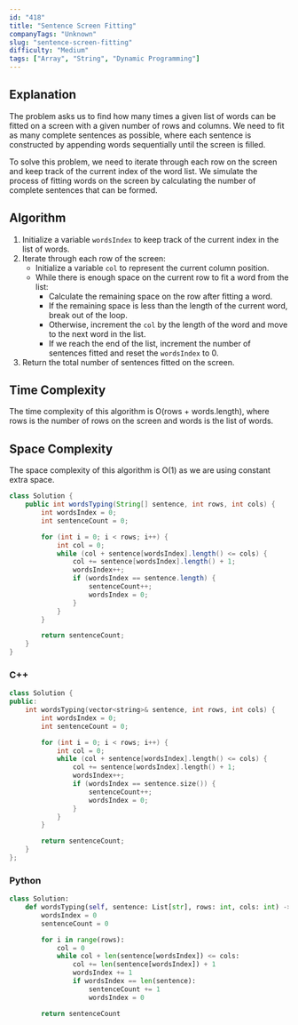 ```yaml
---
id: "418"
title: "Sentence Screen Fitting"
companyTags: "Unknown"
slug: "sentence-screen-fitting"
difficulty: "Medium"
tags: ["Array", "String", "Dynamic Programming"]
---
```


## Explanation

The problem asks us to find how many times a given list of words can be fitted on a screen with a given number of rows and columns. We need to fit as many complete sentences as possible, where each sentence is constructed by appending words sequentially until the screen is filled.

To solve this problem, we need to iterate through each row on the screen and keep track of the current index of the word list. We simulate the process of fitting words on the screen by calculating the number of complete sentences that can be formed.

## Algorithm

1. Initialize a variable `wordsIndex` to keep track of the current index in the list of words.
2. Iterate through each row of the screen:
   - Initialize a variable `col` to represent the current column position.
   - While there is enough space on the current row to fit a word from the list:
     - Calculate the remaining space on the row after fitting a word.
     - If the remaining space is less than the length of the current word, break out of the loop.
     - Otherwise, increment the `col` by the length of the word and move to the next word in the list.
     - If we reach the end of the list, increment the number of sentences fitted and reset the `wordsIndex` to 0.
3. Return the total number of sentences fitted on the screen.

## Time Complexity
The time complexity of this algorithm is O(rows + words.length), where rows is the number of rows on the screen and words is the list of words.

## Space Complexity
The space complexity of this algorithm is O(1) as we are using constant extra space.
```java
class Solution {
    public int wordsTyping(String[] sentence, int rows, int cols) {
        int wordsIndex = 0;
        int sentenceCount = 0;

        for (int i = 0; i < rows; i++) {
            int col = 0;
            while (col + sentence[wordsIndex].length() <= cols) {
                col += sentence[wordsIndex].length() + 1;
                wordsIndex++;
                if (wordsIndex == sentence.length) {
                    sentenceCount++;
                    wordsIndex = 0;
                }
            }
        }

        return sentenceCount;
    }
}
```

### C++
```cpp
class Solution {
public:
    int wordsTyping(vector<string>& sentence, int rows, int cols) {
        int wordsIndex = 0;
        int sentenceCount = 0;

        for (int i = 0; i < rows; i++) {
            int col = 0;
            while (col + sentence[wordsIndex].length() <= cols) {
                col += sentence[wordsIndex].length() + 1;
                wordsIndex++;
                if (wordsIndex == sentence.size()) {
                    sentenceCount++;
                    wordsIndex = 0;
                }
            }
        }

        return sentenceCount;
    }
};
```

### Python
```python
class Solution:
    def wordsTyping(self, sentence: List[str], rows: int, cols: int) -> int:
        wordsIndex = 0
        sentenceCount = 0

        for i in range(rows):
            col = 0
            while col + len(sentence[wordsIndex]) <= cols:
                col += len(sentence[wordsIndex]) + 1
                wordsIndex += 1
                if wordsIndex == len(sentence):
                    sentenceCount += 1
                    wordsIndex = 0

        return sentenceCount
```